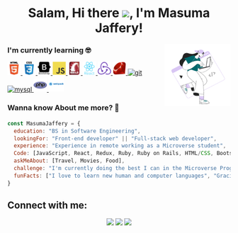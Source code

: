 <h1 align="center">Salam, Hi there <img src="https://media.giphy.com/media/hvRJCLFzcasrR4ia7z/giphy.gif" width="35">, I'm Masuma Jaffery!</h1>

<p><img align="right" src="Images/Coder-M.gif" alt="coder-girl" width = "150" height = "140" /></p>

### I'm currently learning 🤓
<p align="left">
  <a href="https://www.w3.org/html/" target="_blank">
    <img src="https://raw.githubusercontent.com/devicons/devicon/master/icons/html5/html5-original-wordmark.svg" alt="html5" width="30" height="30"/>
  </a>
  <a href="https://www.w3schools.com/css/" target="_blank">
    <img src="https://raw.githubusercontent.com/devicons/devicon/master/icons/css3/css3-original-wordmark.svg" alt="css3" width="30" height="30"/>
  </a> 
   <a href="https://getbootstrap.com/" target="_blank">
    <img src="https://raw.githubusercontent.com/devicons/devicon/master/icons/bootstrap/bootstrap-plain-wordmark.svg" alt="bootstrap" width="30" height="30"/>
  </a>
  <a href="https://developer.mozilla.org/en-US/docs/Web/JavaScript" target="_blank">
    <img src="https://raw.githubusercontent.com/devicons/devicon/master/icons/javascript/javascript-original.svg" alt="javascript" width="30" height="30"/>
  </a>
  <a href="https://rubyonrails.org" target="_blank">
    <img src="https://raw.githubusercontent.com/devicons/devicon/master/icons/rails/rails-original-wordmark.svg" alt="rails" width="30" height="30"/>
  </a> 
  <a href="https://reactjs.org/" target="_blank">
    <img src="https://raw.githubusercontent.com/devicons/devicon/master/icons/react/react-original-wordmark.svg" alt="react" width="30" height="30"/>
  </a>
  <a href="https://redux.js.org" target="_blank">
    <img src="https://raw.githubusercontent.com/devicons/devicon/master/icons/redux/redux-original.svg" alt="redux" width="30" height="30"/>
  </a>
  <a href="https://www.ruby-lang.org/en/" target="_blank">
    <img src="https://raw.githubusercontent.com/devicons/devicon/master/icons/ruby/ruby-original.svg" alt="ruby" width="30" height="30"/>
  </a>
  <a href="https://git-scm.com/" target="_blank">
    <img src="https://user-images.githubusercontent.com/59575502/127427975-18b027b4-dc7f-4616-b9b4-42019b54e8db.png" alt="git" width="30" height="30"/>
  </a>
  <a href="https://www.mysql.com/" target="_blank">
    <img src="https://user-images.githubusercontent.com/59575502/127428630-7563c6a0-4ce4-4b21-9473-b7c2b149f3c4.png" alt="mysql" width="30" height="30"/>
  </a>
   <a href="https://www.php.net/" target="_blank">
    <img src="https://raw.githubusercontent.com/devicons/devicon/master/icons/php/php-original.svg" alt="php" width="30" height="30"/>
  </a>
  <a href="https://webpack.js.org/" target="_blank">
    <img src="https://raw.githubusercontent.com/devicons/devicon/master/icons/webpack/webpack-original-wordmark.svg" alt="webpack" width="35" height="35"/>
  </a>
</p>

### Wanna know About me more? 🌈

```javascript
const MasumaJaffery = {
  education: "BS in Software Engineering",
  lookingFor: "Front-end developer" || "Full-stack web developer",
  experience: "Experience in remote working as a Microverse student",
  Code: [JavaScript, React, Redux, Ruby, Ruby on Rails, HTML/CSS, Bootstrap, MySql, PHP],
  askMeAbout: [Travel, Movies, Food],
  challenge: "I'm currently doing the best I can in the Microverse Program",
  funFacts: ["I love to learn new human and computer languages", "Gracias Microverse!, الحمد لله"]
}
```
## Connect with me:
  

<!--
**MasumaJaffery/MasumaJaffery** is a ✨ _special_ ✨ repository because its `README.md` (this file) appears on your GitHub profile

Here are some ideas to get you started:

- 🔭 I’m currently working on ...
- 🌱 I’m currently learning ...
- 👯 I’m looking to collaborate on ...
- 🤔 I’m looking for help with ...
- 💬 Ask me about ...
- 📫 How to reach me: ...
- 😄 Pronouns: ...
- ⚡ Fun fact: ...
-->

<p align="center">
  <img height="50%" width="auto" src="https://github-readme-stats.vercel.app/api?username=MasumaJaffery&show_icons=true&count_private=true&theme=rainbow&hide_border=true&hide=issues,contribs&bg_color=00000000">
  <img height="50%" width="auto" src="https://github-readme-stats.vercel.app/api/top-langs/?username=MasumaJaffery&layout=compact&hide_border=true&theme=rainbow&bg_color=00000000&langs_count=6&hide=jupyter%20notebook,tex,css,php">
  <img src="https://github-readme-streak-stats.herokuapp.com?user=MasumaJaffery&theme=rainbow&hide_border=true&background=FFFFFF00">
  <br>
  <br>
 </p>
